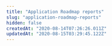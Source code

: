 ```yaml
---
title: "Application Roadmap reports"
slug: "application-roadmap-reports"
hidden: false
createdAt: "2020-08-14T07:26:26.011Z"
updatedAt: "2020-08-15T03:29:45.122Z"
---
```

